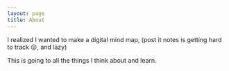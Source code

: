 ```yaml
---
layout: page
title: About
---
```



I realized I wanted to make a digital mind map, (post it notes is getting hard to track 😛, and lazy)

This is going to all the things I think about and learn.

